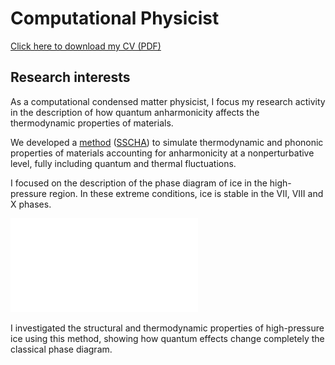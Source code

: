 # Computational Physicist

[Click here to download my CV (PDF)](CV_Cherubini.pdf)

## Research interests

As a computational condensed matter physicist, I focus my research activity in the description of how quantum anharmonicity 
affects the thermodynamic properties of materials.

We developed a [method](https://iopscience.iop.org/article/10.1088/1361-648X/ac066b) ([SSCHA](https://sscha.eu/)) to simulate thermodynamic and phononic properties of materials accounting for anharmonicity at a nonperturbative level, fully including quantum and thermal fluctuations.

I focused on the description of the phase diagram of ice in the high-pressure region. In these extreme conditions, ice is stable in the VII, VIII and X phases.


![](figures/IceStructures.pdf)

I investigated the structural and thermodynamic properties of high-pressure ice using this method, showing how quantum effects change completely the
classical phase diagram. 
